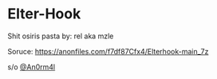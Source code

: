 # Elter-Hook

Shit osiris pasta by: rel aka mzle

Soruce: https://anonfiles.com/f7df87Cfx4/Elterhook-main_7z

s/o [@An0rm4l](https://github.com/An0rm4l)
